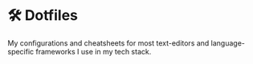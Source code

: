 # 🛠️ Dotfiles

My configurations and cheatsheets for most text-editors and language-specific frameworks I use in my tech stack.

